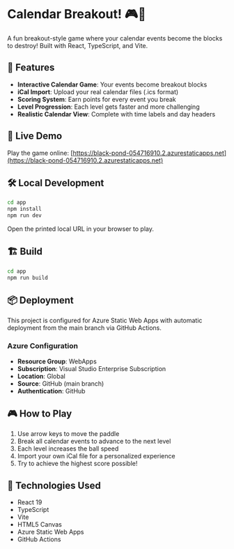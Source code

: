 # Calendar Breakout! 🎮📅

A fun breakout-style game where your calendar events become the blocks to destroy! Built with React, TypeScript, and Vite.

## 🎯 Features

- **Interactive Calendar Game**: Your events become breakout blocks
- **iCal Import**: Upload your real calendar files (.ics format)
- **Scoring System**: Earn points for every event you break
- **Level Progression**: Each level gets faster and more challenging
- **Realistic Calendar View**: Complete with time labels and day headers

## 🚀 Live Demo

Play the game online: [https://black-pond-054716910.2.azurestaticapps.net](https://black-pond-054716910.2.azurestaticapps.net)

## 🛠️ Local Development

```bash
cd app
npm install
npm run dev
```

Open the printed local URL in your browser to play.

## 🏗️ Build

```bash
cd app
npm run build
```

## 📦 Deployment

This project is configured for Azure Static Web Apps with automatic deployment from the main branch via GitHub Actions.

### Azure Configuration
- **Resource Group**: WebApps
- **Subscription**: Visual Studio Enterprise Subscription
- **Location**: Global
- **Source**: GitHub (main branch)
- **Authentication**: GitHub

## 🎮 How to Play

1. Use arrow keys to move the paddle
2. Break all calendar events to advance to the next level
3. Each level increases the ball speed
4. Import your own iCal file for a personalized experience
5. Try to achieve the highest score possible!

## 🔧 Technologies Used

- React 19
- TypeScript
- Vite
- HTML5 Canvas
- Azure Static Web Apps
- GitHub Actions
